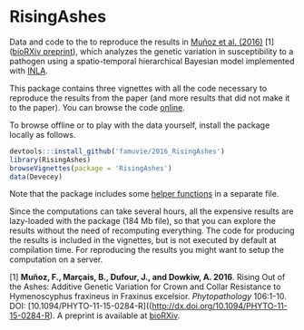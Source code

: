 # RisingAshes

Data and code to the to reproduce the results in [Muñoz et al.
(2016)](http://dx.doi.org/10.1094/PHYTO-11-15-0284-R) [1] ([bioRXiv
preprint](http://dx.doi.org/10.1101/031393)), which analyzes the genetic
variation in susceptibility to a pathogen using a spatio-temporal hierarchical
Bayesian model implemented with [INLA](http://www.r-inla.org/).

This package contains three vignettes with all the code necessary to reproduce
the results from the paper (and more results that did not make it to the paper).
You can browse the code 
[online](https://github.com/famuvie/RisingAshes/tree/master/inst/doc).

To browse offline or to play with the data yourself, install the package locally
as follows.

```r 
devtools:::install_github('famuvie/2016_RisingAshes') 
library(RisingAshes) 
browseVignettes(package = 'RisingAshes') 
data(Devecey) 
```

Note that the package includes some [helper functions](R/helpers.R) in a
separate file.

Since the computations can take several hours, all the expensive results are 
lazy-loaded with the package (184 Mb file), so that you can explore the results
without the need of recomputing everything. The code for producing the results
is included in the vignettes, but is not executed by default at compilation
time. For reproducing the results you might want to setup the computation on a
server.

[1] **Muñoz, F., Marçais, B., Dufour, J., and Dowkiw, A. 2016**. Rising Out of 
the Ashes: Additive Genetic Variation for Crown and Collar Resistance to 
Hymenoscyphus fraxineus in Fraxinus excelsior. *Phytopathology* 106:1-10. DOI: 
[10.1094/PHYTO-11-15-0284-R]((http://dx.doi.org/10.1094/PHYTO-11-15-0284-R). A
preprint is available at [bioRXiv](http://dx.doi.org/10.1101/031393).
